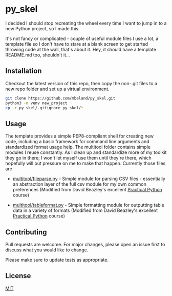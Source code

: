 # py_skel

I decided I should stop recreating the wheel every time I want to jump in to a new Python project, so I made this.

It's not fancy or complicated - couple of useful module files I use a lot, a template file so I don't have to stare at a blank screen to get started throwing code at the wall, that's about it. Hey, it should have a template README.md too, shouldn't it...

## Installation

Checkout the latest version of this repo, then copy the non-.git files to a new repo folder and set up a virtual environment. 

```bash
git clone https://github.com/mbeland/py_skel.git
python3 -m venv new_project
cp -r py_skel/.gitignore py_skel/*
```

## Usage

The template provides a simple PEP8-compliant shell for creating new code, including a basic framework for command line arguments and standardized format usage help. The multitool folder contains simple modules I reuse constantly. As I clean up and standardize more of my toolkit they go in there; I won't let myself use them until they're there, which hopefully will put pressure on me to make that happen. Currently those files are 

  * [multitool/fileparse.py](https://github.com/mbeland/py_skel/blob/release/multitool/fileparse.py) - Simple module for parsing CSV files - essentially an abstraction layer of the full csv module for my own common preferences (Modified from David Beazley's excellent [Practical Python](https://dabeaz-course.github.io/practical-python/) course)

  * [multitool/tableformat.py](https://github.com/mbeland/py_skel/blob/release/multitool/tableformat.py) - Simple formatting module for outputting table data in a variety of formats (Modified from David Beazley's excellent [Practical Python](https://dabeaz-course.github.io/practical-python/) course)
  

## Contributing
Pull requests are welcome. For major changes, please open an issue first to discuss what you would like to change.

Please make sure to update tests as appropriate.

## License
[MIT](https://choosealicense.com/licenses/mit/)
